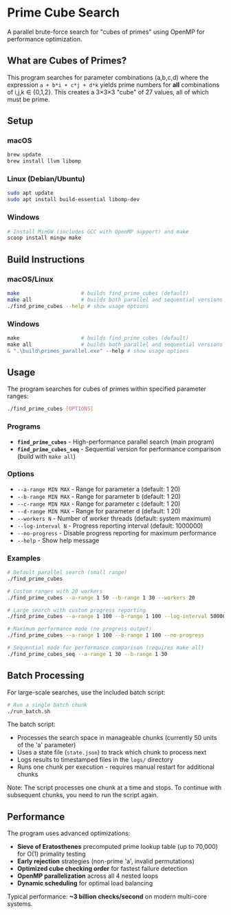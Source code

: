# Prime Cube Search

A parallel brute-force search for "cubes of primes" using OpenMP for performance optimization.

## What are Cubes of Primes?

This program searches for parameter combinations (a,b,c,d) where the expression `a + b*i + c*j + d*k` yields prime numbers for **all** combinations of i,j,k ∈ {0,1,2}. This creates a 3×3×3 "cube" of 27 values, all of which must be prime.

## Setup

### macOS

```bash
brew update
brew install llvm libomp
```

### Linux (Debian/Ubuntu)

```bash
sudo apt update
sudo apt install build-essential libomp-dev
```

### Windows

```powershell
# Install MinGW (includes GCC with OpenMP support) and make
scoop install mingw make
```

## Build Instructions

### macOS/Linux

```bash
make                    # builds find_prime_cubes (default)
make all                # builds both parallel and sequential versions
./find_prime_cubes --help # show usage options
```

### Windows

```powershell
make                    # builds find_prime_cubes (default)
make all                # builds both parallel and sequential versions
& ".\build\primes_parallel.exe" --help # show usage options
```

## Usage

The program searches for cubes of primes within specified parameter ranges:

```bash
./find_prime_cubes [OPTIONS]
```

### Programs

- **`find_prime_cubes`** - High-performance parallel search (main program)
- **`find_prime_cubes_seq`** - Sequential version for performance comparison (build with `make all`)

### Options

- `--a-range MIN MAX` - Range for parameter a (default: 1 20)
- `--b-range MIN MAX` - Range for parameter b (default: 1 20)  
- `--c-range MIN MAX` - Range for parameter c (default: 1 20)
- `--d-range MIN MAX` - Range for parameter d (default: 1 20)
- `--workers N` - Number of worker threads (default: system maximum)
- `--log-interval N` - Progress reporting interval (default: 1000000)
- `--no-progress` - Disable progress reporting for maximum performance
- `--help` - Show help message

### Examples

```bash
# Default parallel search (small range)
./find_prime_cubes

# Custom ranges with 20 workers
./find_prime_cubes --a-range 1 50 --b-range 1 30 --workers 20

# Large search with custom progress reporting
./find_prime_cubes --a-range 1 100 --b-range 1 100 --log-interval 500000

# Maximum performance mode (no progress output)
./find_prime_cubes --a-range 1 100 --b-range 1 100 --no-progress

# Sequential mode for performance comparison (requires make all)
./find_prime_cubes_seq --a-range 1 30 --b-range 1 30
```

## Batch Processing

For large-scale searches, use the included batch script:

```bash
# Run a single batch chunk
./run_batch.sh
```

The batch script:
- Processes the search space in manageable chunks (currently 50 units of the 'a' parameter)
- Uses a state file (`state.json`) to track which chunk to process next
- Logs results to timestamped files in the `logs/` directory
- Runs one chunk per execution - requires manual restart for additional chunks

Note: The script processes one chunk at a time and stops. To continue with subsequent chunks, you need to run the script again.

## Performance

The program uses advanced optimizations:
- **Sieve of Eratosthenes** precomputed prime lookup table (up to 70,000) for O(1) primality testing
- **Early rejection** strategies (non-prime 'a', invalid permutations)
- **Optimized cube checking order** for fastest failure detection
- **OpenMP parallelization** across all 4 nested loops
- **Dynamic scheduling** for optimal load balancing

Typical performance: **~3 billion checks/second** on modern multi-core systems.
